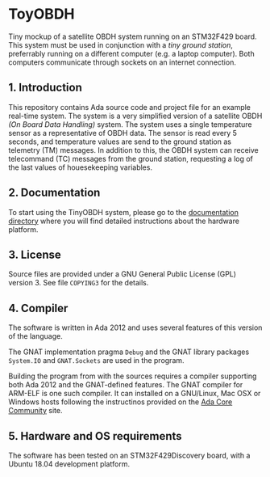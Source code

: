 # ToyOBDH

Tiny mockup of a satellite OBDH system running on an STM32F429 board. This
system must be used in conjunction with a *tiny ground station*, preferrably
running on a different computer (e.g. a laptop computer). Both computers
communicate through sockets on an internet connection.

## 1. Introduction

This repository contains Ada source code and project file for an example 
real-time system. The system is a very simplified version of a satellite
OBDH *(On Board Data Handling)* system. The system uses a single temperature
sensor as a representative of OBDH data. The sensor is read every 5 seconds,
and temperature values are send to the ground station as telemetry (TM) messages.
In addition to this, the OBDH system can receive telecommand (TC) messages from
the ground station, requesting a log of the last values of houesekeeping
variables. 


## 2. Documentation

To start using the TinyOBDH system, please go to the [documentation directory](doc/)
where you will find detailed instructions about the hardware platform.


## 3. License

Source files are provided under a GNU General
Public License (GPL) version 3. See file `COPYING3` 
for the details.

## 4. Compiler

The software is written in Ada 2012 and uses several features of this version
of the language.

The GNAT implementation pragma `Debug` and the GNAT library packages `System.IO`
and `GNAT.Sockets` are used in the program.

Building the program from with the sources requires a compiler supporting both Ada
2012 and the GNAT-defined features. The GNAT compiler for ARM-ELF
is one such compiler. It can installed on a GNU/Linux, Mac OSX or Windows 
hosts following the instructinos provided on the [Ada Core Community](https://www.adacore.com/community) site.


## 5. Hardware and OS requirements

The software has been tested on an STM32F429Discovery board, with a Ubuntu 18.04 development platform.




